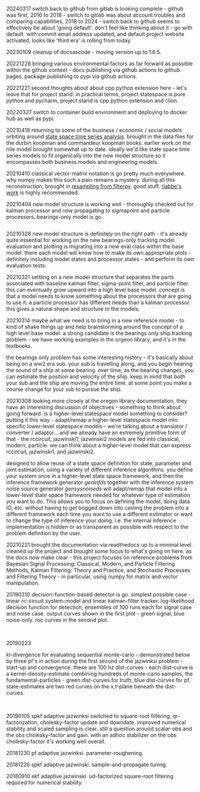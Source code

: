 <img src="./docs/images/pf2-small.png" alt=""/>

20240317 switch back to github from gitlab is looking complete - github was first, 2016 to 2018 - switch to gitlab was about account troubles and comparing capabilities, 2018 to 2024 - switch back to github seems to effectively be about 'going default'. don't feel like thinking about it - go with default. with commit email address updated, and default project website activated, looks like 'third era' is rolling from today.

20230109 cleanup of docsascode - moving version up to 1.6.5.

20221228 bringing various environmental factors as far forward as possible within the github context - docs publishing via github actions to github pages, package publishing to pypi via github actions.

20221221 second thoughts about about cpp python extension here - let's leave that for project starid. in practical terms, project statespace is pure python and pycharm, project starid is cpp python extension and clion.

20220327 switch to container build environment and deploying to docker hub as well as pypi.

20210418 returning to some of the business / economic / social models orbiting around [state space time series analysis](http://ssfpack.com/DKbook.html). brought in the data files for the durbin koopman and commandeur koopman books. earlier work on the nile model brought somewhat up to date. ideally we'd like state space time series models to fit organically into the new model structure so it encompasses both business models and engineering models.

20210410 classical vector-matrix notation is go pretty much everywhere. why numpy makes this such a pain remains a mystery. during all this reconstruction, brought in [resampling from filterpy](https://filterpy.readthedocs.io/en/latest/monte_carlo/resampling.html). good stuff. [rlabbe's work](https://github.com/rlabbe/Kalman-and-Bayesian-Filters-in-Python/blob/master/12-Particle-Filters.ipynb) is highly recommended.

20210404 new model structure is working well - thoroughly checked out for kalman processor and now propagating to sigmapoint and particle processors. bearings-only model is go.

<img src="./docs/images/bearingsonly.png" alt=""/>

20210328 new model structure is definitely on the right path - it's already quite essential for working on the new bearings-only tracking model. evaluation and plotting is migrating into a new eval class within the base model. there each model will know how to make its own appropriate plots - definitely including model states and processor states - and perform its own evaluation tests. 

20210321 settling on a new model structure that separates the parts associated with baseline kalman filter, sigma-point filter, and particle filter. this can eventually grow upward into a high level base model. concept is that a model needs to know something about the processors that are going to use it. a particle processor has different needs than a kalman processor. this gives a natural shape and structure to the models.

20210314 maybe what we need is to bring in a new reference model - to kind of shake things up and help brainstorming around the concept of a high level base model. a strong candidate is the bearings only ship tracking problem - we have working examples in the orgeon library, and it's in the textbooks.

the bearings only problem has some interesting history - it's basically about being on a ww2 era sub. your sub is travelling along, and you begin hearing the sound of a ship at some bearing. over time, as the bearing changes, you can estimate the position and velocity of the ship. keep in mind that both your sub and the ship are moving the entire time. at some point you make a course change for your sub to pursue the ship.

20210308 looking more closely at the oregon library documentation, they have an interesting discussion of objectives - something to think about going forward. is a higher-level statespace model something to consider? putting it this way - adapt/remap a higher-level statespace model into specific lower-level statespace models - we're talking about a translator / converter / adaptor... and we already have an extremely primitive form of that - the rccircuit, jazwinski1, jazwinski2 models are fed into classical, modern, particle. we can think about a higher-level model that can express rccircuit, jazwinski1, and jazwinski2.

designed to allow reuse of a state space definition for state, parameter and joint estimation, using a variety of different inference algorithms. you define your system once in a higher-level state space framework, and then the inference framework generator *geninfds* together with the inference system noise source generator *gensysnoiseds* will adapt/remap that model into a lower-level state space framework needed for whatever type of estimation you want to do. This allows you to focus on defining the model, doing data IO, etc. without having to get bogged down into casting the problem into a different framework each time you want to use a different estimator or want to change the type of inference your doing. I.e. the internal inference implementation is hidden or as transparent as possible with respect to the problem definition by the user.

20210221 brought the documentation via readthedocs up to a minimal level. cleaned up the project and brought some focus to what's going on here. as the docs now make clear - this project focuses on reference problems from Bayesian Signal Processing: Classical, Modern, and Particle Filtering Methods, Kalman Filtering: Theory and Practice, and Stochastic Processes and Filtering Theory - in particular, using numpy for matrix and vector manipulation.

20190310 decision-function-based detector is go. simplest possible case - linear rc-circuit system-model and linear kalman-filter tracker. log-likelihood decision function for detection, ensembles of 100 runs each for signal case and noise case. output curves shown in the first plot - green signal, blue noise-only. roc curves in the second plot. 

<img src="./docs/images/rccircdecfuncs.png" alt=""/>

<img src="./docs/images/rccircroc.png" alt=""/>

20190223

kl-divergence for evaluating sequential monte-carlo - demonstrated below by three pf's in action during the first second of the jazwinksi problem - start-up and convergence. these are 100 hz dist-curves - each dist-curve is a kernel-density-estimate combining hundreds of monte-carlo samples, the fundamental-particles - green dist-curves for truth, blue dist-curves for pf. state-estimates are two red curves on the x,t-plane beneath the dist-curves.

<img src="./docs/images/pf1.png" alt=""/>

<img src="./docs/images/pf2.png" alt=""/>

<img src="./docs/images/pf3.png" alt=""/>

20190105 spkf adaptive jazwinksi switched to square-root filtering, qr-factorization, cholesky-factor update and downdate. improved numerical stability and scaled sampling is clear. still a question around scalar-obs and the obs cholesky-factor and gain. with an adhoc stabilizer on the obs cholesky-factor it's working well overall.

20181230 pf adaptive jazwinksi. parameter-roughening.

20181226 spkf adaptive jazwinski. sample-and-propagate tuning.

20180910 ekf adaptive jazwinski. ud-factorized square-root filtering required for numerical stability.

    